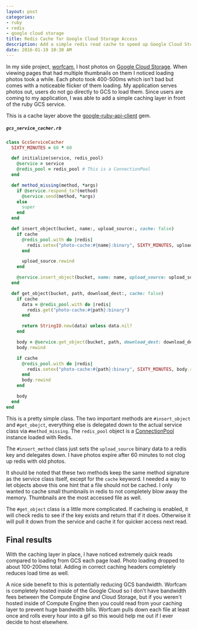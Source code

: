 ```yaml
---
layout: post
categories:
- ruby
- redis
- google cloud storage
title: Redis Cache for Google Cloud Storage Access
description: Add a simple redis read cache to speed up Google Cloud Storage access
date: 2016-01-19 10:30 AM
---
```


In my side project, [worfcam][worfcam], I host photos on [Google Cloud Storage][gcs]. When viewing pages that had multiple thumbnails on them I noticed loading photos took a while. Each photo took 400-500ms which isn't bad but comes with a noticeable flicker of them loading. My application serves photos out, users do not go directly to GCS to load them. Since users are coming to my application, I was able to add a simple caching layer in front of the ruby GCS service.

This is a cache layer above the [google-ruby-api-client][grac] gem.

##### `gcs_service_cacher.rb`

```ruby
class GcsServiceCacher
  SIXTY_MINUTES = 60 * 60

  def initialize(service, redis_pool)
    @service = service
    @redis_pool = redis_pool # This is a ConnectionPool
  end

  def method_missing(method, *args)
    if @service.respond_to?(method)
      @service.send(method, *args)
    else
      super
    end
  end

  def insert_object(bucket, name:, upload_source:, cache: false)
    if cache
      @redis_pool.with do |redis|
        redis.setex("photo-cache:#{name}:binary", SIXTY_MINUTES, upload_source.read)
      end

      upload_source.rewind
    end

    @service.insert_object(bucket, name: name, upload_source: upload_source)
  end

  def get_object(bucket, path, download_dest:, cache: false)
    if cache
      data = @redis_pool.with do |redis|
        redis.get("photo-cache:#{path}:binary")
      end

      return StringIO.new(data) unless data.nil?
    end

    body = @service.get_object(bucket, path, download_dest: download_dest)
    body.rewind

    if cache
      @redis_pool.with do |redis|
        redis.setex("photo-cache:#{path}:binary", SIXTY_MINUTES, body.read)
      end
      body.rewind
    end

    body
  end
end
```

This is a pretty simple class. The two important methods are `#insert_object` and `#get_obejct`, everything else is delegated down to the actual service class via `#method_missing`. The `redis_pool` object is a [ConnectionPool][connectionpool] instance loaded with Redis.

The `#insert_method` class just sets the `upload_source` binary data to a redis key and delegates down. I have photos expire after 60 minutes to not clog up redis with old photos.

It should be noted that these two methods keep the same method signature as the service class itself, except for the `cache` keyword. I needed a way to let objects above this one hint that a file should not be cached. I only wanted to cache small thumbnails in redis to not completely blow away the memory. Thumbnails are the most accessed file as well.

The `#get_object` class is a little more complicated. If cacheing is enabled, it will check redis to see if the key exists and return that if it does. Otherwise it will pull it down from the service and cache it for quicker access next read.

## Final results

With the caching layer in place, I have noticed extremely quick reads compared to loading from GCS each page load. Photo loading dropped to about 100-200ms total. Adding in correct caching headers completely reduces load time as well.

A nice side benefit to this is potentially reducing GCS bandwidth. Worfcam is completely hosted inside of the Google Cloud so I don't have bandwidth fees between the Compute Engine and Cloud Storage, but if you weren't hosted inside of Compute Engine then you could read from your caching layer to prevent huge bandwidth bills. Worfcam pulls down each file at least once and rolls every hour into a gif so this would help me out if I ever decide to host elsewhere.

[worfcam]: https://worfcam.com/
[gcs]: https://cloud.google.com/storage/
[grac]: https://github.com/google/google-api-ruby-client
[connectionpool]: https://github.com/mperham/connection_pool
